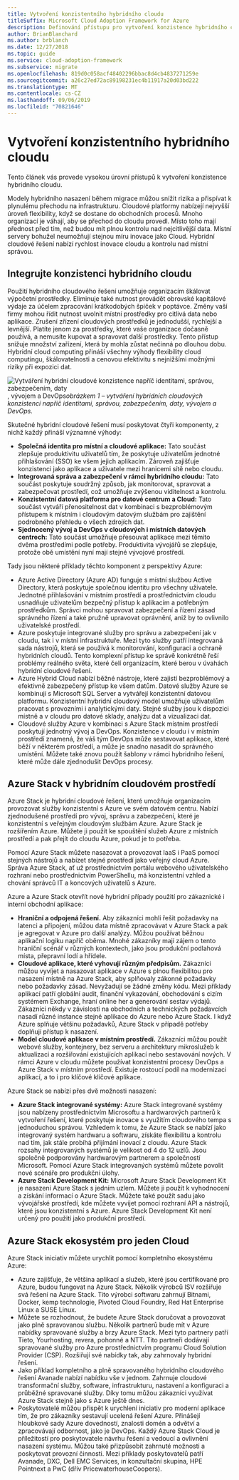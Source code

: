 ```yaml
---
title: Vytvoření konzistentního hybridního cloudu
titleSuffix: Microsoft Cloud Adoption Framework for Azure
description: Definování přístupu pro vytvoření konzistence hybridního cloudu
author: BrianBlanchard
ms.author: brblanch
ms.date: 12/27/2018
ms.topic: guide
ms.service: cloud-adoption-framework
ms.subservice: migrate
ms.openlocfilehash: 819d0c058acf48402296bbac8d4cb4837271259e
ms.sourcegitcommit: a26c27ed72ac89198231ec4b11917a20d03bd222
ms.translationtype: MT
ms.contentlocale: cs-CZ
ms.lasthandoff: 09/06/2019
ms.locfileid: "70821646"
---
```

# <a name="create-hybrid-cloud-consistency"></a>Vytvoření konzistentního hybridního cloudu

Tento článek vás provede vysokou úrovní přístupů k vytvoření konzistence hybridního cloudu.

Modely hybridního nasazení během migrace můžou snížit rizika a přispívat k plynulému přechodu na infrastrukturu. Cloudové platformy nabízejí nejvyšší úroveň flexibility, když se dostane do obchodních procesů. Mnoho organizací je váhají, aby se přechod do cloudu provedl. Místo toho mají přednost před tím, než budou mít plnou kontrolu nad nejcitlivější data. Místní servery bohužel neumožňují stejnou míru inovace jako Cloud. Hybridní cloudové řešení nabízí rychlost inovace cloudu a kontrolu nad místní správou.

## <a name="integrate-hybrid-cloud-consistency"></a>Integrujte konzistenci hybridního cloudu

Použití hybridního cloudového řešení umožňuje organizacím škálovat výpočetní prostředky. Eliminuje také nutnost provádět obrovské kapitálové výdaje za účelem zpracování krátkodobých špiček v poptávce. Změny vaší firmy mohou řídit nutnost uvolnit místní prostředky pro citlivá data nebo aplikace. Zrušení zřízení cloudových prostředků je jednodušší, rychlejší a levnější. Platíte jenom za prostředky, které vaše organizace dočasně používá, a nemusíte kupovat a spravovat další prostředky. Tento přístup snižuje množství zařízení, která by mohla zůstat nečinná po dlouhou dobu. Hybridní cloud computing přináší všechny výhody flexibility cloud computingu, škálovatelnosti a cenovou efektivitu s nejnižšími možnými riziky při expozici dat.

![Vytváření hybridní cloudové konzistence napříč identitami, správou, zabezpečením, daty](../../_images/hybrid-consistency.png)
, vývojem a DevOps*obrázkem 1 – vytváření hybridních cloudových konzistencí napříč identitami, správou, zabezpečením, daty, vývojem a DevOps.*

Skutečné hybridní cloudové řešení musí poskytovat čtyři komponenty, z nichž každý přináší významné výhody:

- **Společná identita pro místní a cloudové aplikace:** Tato součást zlepšuje produktivitu uživatelů tím, že poskytuje uživatelům jednotné přihlašování (SSO) ke všem jejich aplikacím. Zároveň zajišťuje konzistenci jako aplikace a uživatele mezi hranicemi sítě nebo cloudu.
- **Integrovaná správa a zabezpečení v rámci hybridního cloudu:** Tato součást poskytuje soudržný způsob, jak monitorovat, spravovat a zabezpečovat prostředí, což umožňuje zvýšenou viditelnost a kontrolu.
- **Konzistentní datová platforma pro datové centrum a Cloud:** Tato součást vytváří přenositelnost dat v kombinaci s bezproblémovým přístupem k místním i cloudovým datovým službám pro zajištění podrobného přehledu o všech zdrojích dat.
- **Sjednocený vývoj a DevOps v cloudových i místních datových centrech:** Tato součást umožňuje přesouvat aplikace mezi těmito dvěma prostředími podle potřeby. Produktivita vývojářů se zlepšuje, protože obě umístění nyní mají stejné vývojové prostředí.

Tady jsou některé příklady těchto komponent z perspektivy Azure:

- Azure Active Directory (Azure AD) funguje s místní službou Active Directory, která poskytuje společnou identitu pro všechny uživatele. Jednotné přihlašování v místním prostředí a prostřednictvím cloudu usnadňuje uživatelům bezpečný přístup k aplikacím a potřebným prostředkům. Správci mohou spravovat zabezpečení a řízení zásad správného řízení a také pružně upravovat oprávnění, aniž by to ovlivnilo uživatelské prostředí.
- Azure poskytuje integrované služby pro správu a zabezpečení jak v cloudu, tak i v místní infrastruktuře. Mezi tyto služby patří integrovaná sada nástrojů, která se používá k monitorování, konfiguraci a ochraně hybridních cloudů. Tento komplexní přístup ke správě konkrétně řeší problémy reálného světa, které čelí organizacím, které berou v úvahách hybridní cloudové řešení.
- Azure Hybrid Cloud nabízí běžné nástroje, které zajistí bezproblémový a efektivně zabezpečený přístup ke všem datům. Datové služby Azure se kombinují s Microsoft SQL Server a vytvářejí konzistentní datovou platformu. Konzistentní hybridní cloudový model umožňuje uživatelům pracovat s provozními i analytickými daty. Stejné služby jsou k dispozici místně a v cloudu pro datové sklady, analýzu dat a vizualizaci dat.
- Cloudové služby Azure v kombinaci s Azure Stack místním prostředí poskytují jednotný vývoj a DevOps. Konzistence v cloudu i v místním prostředí znamená, že váš tým DevOps může sestavovat aplikace, které běží v některém prostředí, a může je snadno nasadit do správného umístění. Můžete také znovu použít šablony v rámci hybridního řešení, které může dále zjednodušit DevOps procesy.

## <a name="azure-stack-in-a-hybrid-cloud-environment"></a>Azure Stack v hybridním cloudovém prostředí

Azure Stack je hybridní cloudové řešení, které umožňuje organizacím provozovat služby konzistentní s Azure ve svém datovém centru. Nabízí zjednodušené prostředí pro vývoj, správu a zabezpečení, které je konzistentní s veřejným cloudovým službám Azure. Azure Stack je rozšířením Azure. Můžete ji použít ke spouštění služeb Azure z místních prostředí a pak přejít do cloudu Azure, pokud je to potřeba.

Pomocí Azure Stack můžete nasazovat a provozovat IaaS i PaaS pomocí stejných nástrojů a nabízet stejné prostředí jako veřejný cloud Azure. Správa Azure Stack, ať už prostřednictvím portálu webového uživatelského rozhraní nebo prostřednictvím PowerShellu, má konzistentní vzhled a chování správců IT a koncových uživatelů s Azure.

Azure a Azure Stack otevřít nové hybridní případy použití pro zákaznické i interní obchodní aplikace:

- **Hraniční a odpojená řešení.** Aby zákazníci mohli řešit požadavky na latenci a připojení, můžou data místně zpracovávat v Azure Stack a pak je agregovat v Azure pro další analýzy. Můžou používat běžnou aplikační logiku napříč oběma. Mnohé zákazníky mají zájem o tento hraniční scénář v různých kontextech, jako jsou produkční podlahová místa, přepravní lodí a hřídele.
- **Cloudové aplikace, které vyhovují různým předpisům.** Zákazníci můžou vyvíjet a nasazovat aplikace v Azure s plnou flexibilitou pro nasazení místně na Azure Stack, aby splňovaly zákonné požadavky nebo požadavky zásad. Nevyžadují se žádné změny kódu. Mezi příklady aplikací patří globální audit, finanční vykazování, obchodování s cizím systémem Exchange, hraní online her a generování sestav výdajů. Zákazníci někdy v závislosti na obchodních a technických požadavcích nasadí různé instance stejné aplikace do Azure nebo Azure Stack. I když Azure splňuje většinu požadavků, Azure Stack v případě potřeby doplňují přístup k nasazení.
- **Model cloudové aplikace v místním prostředí.** Zákazníci můžou použít webové služby, kontejnery, bez serveru a architektury mikroslužeb k aktualizaci a rozšiřování existujících aplikací nebo sestavování nových. V rámci Azure v cloudu můžete používat konzistentní procesy DevOps a Azure Stack v místním prostředí. Existuje rostoucí podíl na modernizaci aplikací, a to i pro klíčové klíčové aplikace.

Azure Stack se nabízí přes dvě možnosti nasazení:

- **Azure Stack integrované systémy:** Azure Stack integrované systémy jsou nabízeny prostřednictvím Microsoftu a hardwarových partnerů k vytvoření řešení, které poskytuje inovace s využitím cloudového tempa s jednoduchou správou. Vzhledem k tomu, že Azure Stack se nabízí jako integrovaný systém hardwaru a softwaru, získáte flexibilitu a kontrolu nad tím, jak stále probíhá přijímání inovací z cloudu. Azure Stack rozsahy integrovaných systémů je velikost od 4 do 12 uzlů. Jsou společně podporovány hardwarovým partnerem a společností Microsoft. Pomocí Azure Stack integrovaných systémů můžete povolit nové scénáře pro produkční úlohy.
- **Azure Stack Development Kit:** Microsoft Azure Stack Development Kit je nasazení Azure Stack s jedním uzlem. Můžete ji použít k vyhodnocení a získání informací o Azure Stack. Můžete také použít sadu jako vývojářské prostředí, kde můžete vyvíjet pomocí rozhraní API a nástrojů, které jsou konzistentní s Azure. Azure Stack Development Kit není určený pro použití jako produkční prostředí.

## <a name="azure-stack-one-cloud-ecosystem"></a>Azure Stack ekosystém pro jeden Cloud

Azure Stack iniciativ můžete urychlit pomocí kompletního ekosystému Azure:

- Azure zajišťuje, že většina aplikací a služeb, které jsou certifikované pro Azure, budou fungovat na Azure Stack. Několik výrobců ISV rozšiřuje svá řešení na Azure Stack. Tito výrobci softwaru zahrnují Bitnami, Docker, kemp technologie, Pivoted Cloud Foundry, Red Hat Enterprise Linux a SUSE Linux.
- Můžete se rozhodnout, že budete Azure Stack doručovat a provozovat jako plně spravovanou službu. Několik partnerů bude mít v Azure nabídky spravované služby a brzy Azure Stack. Mezi tyto partnery patří Tieto, Yourhosting, revera, pohonné a NTT. Tito partneři dodávají spravované služby pro Azure prostřednictvím programu Cloud Solution Provider (CSP). Rozšiřují své nabídky tak, aby zahrnovaly hybridní řešení.
- Jako příklad kompletního a plně spravovaného hybridního cloudového řešení Avanade nabízí nabídku vše v jednom. Zahrnuje cloudové transformační služby, software, infrastrukturu, nastavení a konfiguraci a průběžné spravované služby. Díky tomu můžou zákazníci využívat Azure Stack stejně jako s Azure ještě dnes.
- Poskytovatelé můžou přispět k urychlení iniciativ pro moderní aplikace tím, že pro zákazníky sestavují ucelená řešení Azure. Přinášejí hloubkové sady Azure dovedností, znalosti domén a odvětví a zpracovávají odbornost, jako je DevOps. Každý Azure Stack Cloud je příležitostí pro poskytovatele návrhu řešení a vedoucí a ovlivnění nasazení systému. Můžou také přizpůsobit zahrnuté možnosti a poskytovat provozní činnosti. Mezi příklady poskytovatelů patří Avanade, DXC, Dell EMC Services, in konzultační skupina, HPE Pointnext a PwC (dřív PricewaterhouseCoopers).
